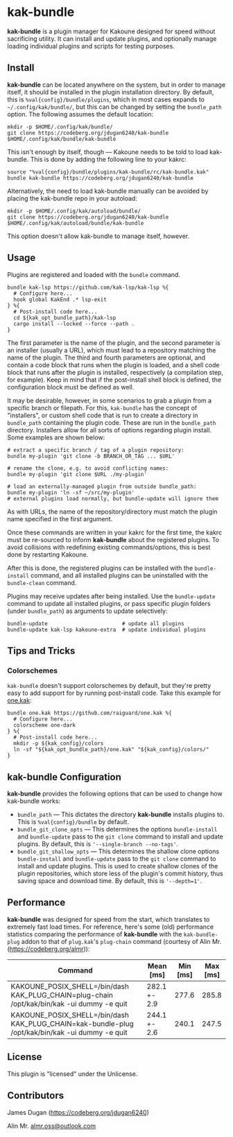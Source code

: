 # kak-bundle

**kak-bundle** is a plugin manager for Kakoune designed for speed without sacrificing utility. It can install and
update plugins, and optionally manage loading individual plugins and scripts for testing purposes.

## Install

**kak-bundle** can be located anywhere on the system, but in order to manage itself, it should be installed in the
plugin installation directory. By default, this is `%val{config}/bundle/plugins`, which in most cases expands to
`~/.config/kak/bundle/`, but this can be changed by setting the `bundle_path` option. The following assumes
the default location:

```
mkdir -p $HOME/.config/kak/bundle/
git clone https://codeberg.org/jdugan6240/kak-bundle $HOME/.config/kak/bundle/kak-bundle
```

This isn't enough by itself, though &mdash; Kakoune needs to be told to load kak-bundle. This is done by adding the following
line to your kakrc:

```
source "%val{config}/bundle/plugins/kak-bundle/rc/kak-bundle.kak"
bundle kak-bundle https://codeberg.org/jdugan6240/kak-bundle
```

Alternatively, the need to load kak-bundle manually can be avoided by placing the kak-bundle repo in your autoload:

```
mkdir -p $HOME/.config/kak/autoload/bundle/
git clone https://codeberg.org/jdugan6240/kak-bundle $HOME/.config/kak/autoload/bundle/kak-bundle
```

This option doesn't allow kak-bundle to manage itself, however.

## Usage

Plugins are registered and loaded with the `bundle` command.

```
bundle kak-lsp https://github.com/kak-lsp/kak-lsp %{
  # Configure here...
  hook global KakEnd .* lsp-exit
} %{
  # Post-install code here...
  cd ${kak_opt_bundle_path}/kak-lsp
  cargo install --locked --force --path .
}
```
The first parameter is the name of the plugin, and the second parameter is an installer (usually a URL), which must lead to a repository
matching the name of the plugin. The third and fourth parameters are optional, and contain a code block that runs when the plugin
is loaded, and a shell code block that runs after the plugin is installed, respectively (a compilation step, for example). Keep in mind that
if the post-install shell block is defined, the configuration block must be defined as well.

It may be desirable, however, in some scenarios to grab a plugin from a specific branch or filepath. For this, `kak-bundle`
has the concept of "installers", or custom shell code that is run to create a directory in `bundle_path` containing the
plugin code. These are run in the `bundle_path` directory. Installers allow for all sorts of options regarding plugin
install. Some examples are shown below:

```
# extract a specific branch / tag of a plugin repository:
bundle my-plugin 'git clone -b BRANCH_OR_TAG ... $URL'

# rename the clone, e.g. to avoid conflicting names:
bundle my-plugin 'git clone $URL ./my-plugin'

# load an externally-managed plugin from outside bundle_path:
bundle my-plugin 'ln -sf ~/src/my-plugin'
# external plugins load normally, but bundle-update will ignore them
```
As with URLs, the name of the repository/directory must match the plugin name specified in the first argument.

Once these commands are written in your kakrc for the first time, the kakrc must be re-sourced to inform **kak-bundle**
about the registered plugins. To avoid collisions with redefining existing commands/options, this is best done by restarting
Kakoune.

After this is done, the registered plugins can be installed with the `bundle-install` command, and all installed plugins
can be uninstalled with the `bundle-clean` command.

Plugins may receive updates after being installed. Use the `bundle-update` command to update all installed plugins, or
pass specific plugin folders (under `bundle_path`) as arguments to update selectively:
```
bundle-update                        # update all plugins
bundle-update kak-lsp kakoune-extra  # update individual plugins
```

## Tips and Tricks

### Colorschemes

`kak-bundle` doesn't support colorschemes by default, but they're pretty easy to add support for by running post-install code.
Take this example for [one.kak](https://github.com/raiguard/one.kak):

```
bundle one.kak https://github.com/raiguard/one.kak %{
  # Configure here...
  colorscheme one-dark
} %{
  # Post-install code here...
  mkdir -p ${kak_config}/colors
  ln -sf "${kak_opt_bundle_path}/one.kak" "${kak_config}/colors/"
}
```

## **kak-bundle** Configuration

**kak-bundle** provides the following options that can be used to change how kak-bundle works:

- `bundle_path` &mdash; This dictates the directory **kak-bundle** installs plugins to. This is `%val{config}/bundle` by default.
- `bundle_git_clone_opts` &mdash; This determines the options `bundle-install` and `bundle-update` pass to the `git clone` command to install
and update plugins. By default, this is `'--single-branch --no-tags'`.
- `bundle_git_shallow_opts` &mdash; This determines the shallow clone options `bundle-install` and `bundle-update` pass to the `git clone` command
to install and update plugins. This is used to create shallow clones of the plugin repositories, which store less of the plugin's commit
history, thus saving space and download time. By default, this is `'--depth=1'`.

## Performance

**kak-bundle** was designed for speed from the start, which translates to extremely fast load times. For reference, here's some (old) performance
statistics comparing the performance of **kak-bundle** with the `kak-bundle-plug` addon to that of `plug.kak`'s `plug-chain` command (courtesy of
Alin Mr. (https://codeberg.org/almr)):

| Command                                                                                         | Mean [ms]    | Min [ms] | Max [ms] |
|-------------------------------------------------------------------------------------------------|--------------|----------|----------|
| KAKOUNE_POSIX_SHELL=/bin/dash KAK_PLUG_CHAIN=plug-chain /opt/kak/bin/kak -ui dummy -e quit      | 282.1 +- 2.9 | 277.6    | 285.8    |
| KAKOUNE_POSIX_SHELL=/bin/dash KAK_PLUG_CHAIN=kak-bundle-plug /opt/kak/bin/kak -ui dummy -e quit | 244.1 +- 2.6 | 240.1    | 247.5    |

## License

This plugin is "licensed" under the Unlicense.

## Contributors

James Dugan (https://codeberg.org/jdugan6240)

Alin Mr. <almr.oss@outlook.com>
